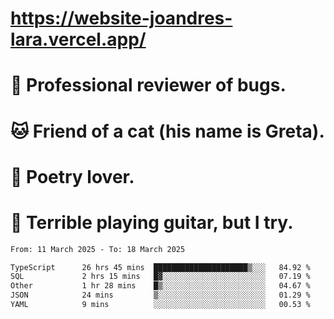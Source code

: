 # https://website-joandres-lara.vercel.app/
# 🐛 Professional reviewer of bugs.
# 🐱 Friend of a cat (his name is Greta).
# 📜 Poetry lover.
# 🎸 Terrible playing guitar, but I try.

<!--START_SECTION:waka-->

```txt
From: 11 March 2025 - To: 18 March 2025

TypeScript      26 hrs 45 mins  █████████████████████▒░░░   84.92 %
SQL             2 hrs 15 mins   █▓░░░░░░░░░░░░░░░░░░░░░░░   07.19 %
Other           1 hr 28 mins    █▒░░░░░░░░░░░░░░░░░░░░░░░   04.67 %
JSON            24 mins         ▒░░░░░░░░░░░░░░░░░░░░░░░░   01.29 %
YAML            9 mins          ░░░░░░░░░░░░░░░░░░░░░░░░░   00.53 %
```

<!--END_SECTION:waka-->
